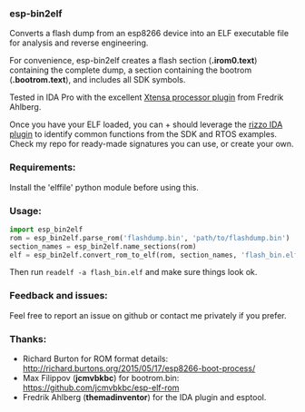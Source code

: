 ### esp-bin2elf

Converts a flash dump from an esp8266 device into an ELF executable file for analysis and reverse engineering.

For convenience, esp-bin2elf creates a flash section (**.irom0.text**) containing the complete dump, a section containing the bootrom (**.bootrom.text**), and includes all SDK symbols.

Tested in IDA Pro with the excellent [Xtensa processor plugin](https://github.com/themadinventor/ida-xtensa) from Fredrik Ahlberg.

Once you have your ELF loaded, you can + should leverage the [rizzo IDA plugin](https://github.com/devttys0/ida) to identify common functions from the SDK and RTOS examples.  Check my repo for ready-made signatures you can use, or create your own.

### Requirements:

Install the 'elffile' python module before using this.

### Usage:

```python
import esp_bin2elf
rom = esp_bin2elf.parse_rom('flashdump.bin', 'path/to/flashdump.bin')
section_names = esp_bin2elf.name_sections(rom)
elf = esp_bin2elf.convert_rom_to_elf(rom, section_names, 'flash_bin.elf')
```

Then run `readelf -a flash_bin.elf` and make sure things look ok.

### Feedback and issues:

Feel free to report an issue on github or contact me privately if you prefer.

### Thanks:

* Richard Burton for ROM format details: http://richard.burtons.org/2015/05/17/esp8266-boot-process/
* Max Filippov (**jcmvbkbc**) for bootrom.bin: https://github.com/jcmvbkbc/esp-elf-rom
* Fredrik Ahlberg (**themadinventor**) for the IDA plugin and esptool.
